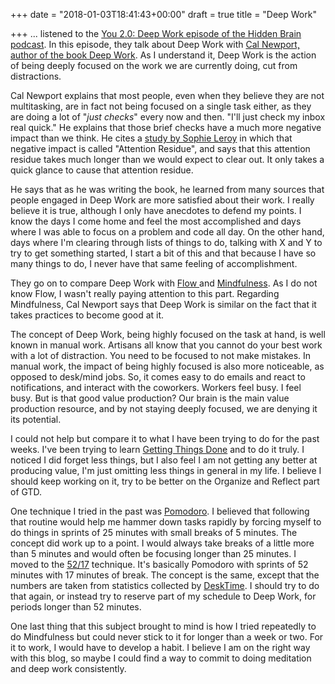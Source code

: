 +++
date = "2018-01-03T18:41:43+00:00"
draft = true
title = "Deep Work"

+++
... listened to the [You 2.0: Deep Work episode of the Hidden Brain podcast](https://www.npr.org/2017/07/25/539092670/you-2-0-the-value-of-deep-work-in-an-age-of-distraction). In this episode, they talk about Deep Work with [Cal Newport, author of the book Deep Work](https://www.amazon.ca/Deep-Work-Focused-Success-Distracted/dp/1455586692). As I understand it, Deep Work is the action of being deeply focused on the work we are currently doing, cut from distractions.

Cal Newport explains that most people, even when they believe they are not multitasking, are in fact not being focused on a single task either, as they are doing a lot of "_just checks_" every now and then. "I'll just check my inbox real quick." He explains that those brief checks have a much more negative impact than we think. He cites a [study by Sophie Leroy](http://www.sciencedirect.com/science/article/pii/S0749597809000399) in which that negative impact is called "Attention Residue", and says that this attention residue takes much longer than we would expect to clear out. It only takes a quick glance to cause that attention residue.

He says that as he was writing the book, he learned from many sources that people engaged in Deep Work are more satisfied about their work. I really believe it is true, although I only have anecdotes to defend my points. I know the days I come home and feel the most accomplished and days where I was able to focus on a problem and code all day. On the other hand, days where I'm clearing through lists of things to do, talking with X and Y to try to get something started, I start a bit of this and that because I have so many things to do, I never have that same feeling of accomplishment.

They go on to compare Deep Work with [Flow ](https://www.amazon.ca/Flow-Psychology-Experience-Mihaly-Csikszentmihalyi/dp/0061339202)and [Mindfulness](https://www.mindful.org/meditation/mindfulness-getting-started/). As I do not know Flow, I wasn't really paying attention to this part. Regarding Mindfulness, Cal Newport says that Deep Work is similar on the fact that it takes practices to become good at it.

The concept of Deep Work, being highly focused on the task at hand, is well known in manual work. Artisans all know that you cannot do your best work with a lot of distraction. You need to be focused to not make mistakes. In manual work, the impact of being highly focused is also more noticeable, as opposed to desk/mind jobs. So, it comes easy to do emails and react to notifications, and interact with the coworkers. Workers feel busy. I feel busy. But is that good value production? Our brain is the main value production resource, and by not staying deeply focused, we are denying it its potential.

I could not help but compare it to what I have been trying to do for the past weeks. I've been trying to learn [Getting Things Done](https://en.wikipedia.org/wiki/Getting_Things_Done) and to do it truly. I noticed I did forget less things, but I also feel I am not getting any better at producing value, I'm just omitting less things in general in my life. I believe I should keep working on it, try to be better on the Organize and Reflect part of GTD.

One technique I tried in the past was [Pomodoro](https://en.wikipedia.org/wiki/Pomodoro_Technique). I believed that following that routine would help me hammer down tasks rapidly by forcing myself to do things in sprints of 25 minutes with small breaks of 5 minutes. The concept did work up to a point. I would always take breaks of a little more than 5 minutes and would often be focusing longer than 25 minutes. I moved to the [52/17](https://www.themuse.com/advice/the-rule-of-52-and-17-its-random-but-it-ups-your-productivity) technique. It's basically Pomodoro with sprints of 52 minutes with 17 minutes of break. The concept is the same, except that the numbers are taken from statistics collected by [DeskTime](https://desktime.com/). I should try to do that again, or instead try to reserve part of my schedule to Deep Work, for periods longer than 52 minutes.

One last thing that this subject brought to mind is how I tried repeatedly to do Mindfulness but could never stick to it for longer than a week or two. For it to work, I would have to develop a habit. I believe I am on the right way with this blog, so maybe I could find a way to commit to doing meditation and deep work consistently.